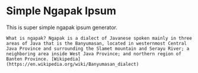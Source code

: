 # Simple Ngapak Ipsum
This is super simple ngapak ipsum generator.

```
What is ngapak? Ngapak is a dialect of Javanese spoken mainly in three areas of Java that is the Banyumasan, located in westernmost Central Java Province and surrounding the Slamet mountain and Serayu River; a neighboring area inside West Java Province; and northern region of Banten Province. [Wikipedia](https://en.wikipedia.org/wiki/Banyumasan_dialect)
```
